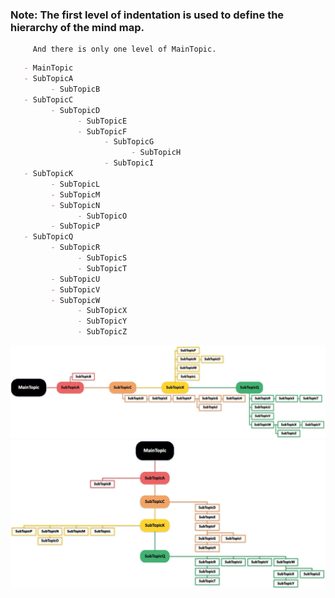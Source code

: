    ### Note: The first level of indentation is used to define the hierarchy of the mind map.
         And there is only one level of MainTopic.
   ```markdown
      - MainTopic    
      - SubTopicA
            - SubTopicB
      - SubTopicC
            - SubTopicD
                  - SubTopicE
                  - SubTopicF
                        - SubTopicG
                              - SubTopicH
                        - SubTopicI
      - SubTopicK
            - SubTopicL
            - SubTopicM
            - SubTopicN
                  - SubTopicO
            - SubTopicP
      - SubTopicQ
            - SubTopicR
                  - SubTopicS
                  - SubTopicT
            - SubTopicU
            - SubTopicV
            - SubTopicW
                  - SubTopicX
                  - SubTopicY
                  - SubTopicZ
   ```
   ![Style1](./timeline_sty1.jpg)
   ![Style2](./timeline_sty2.jpg)
